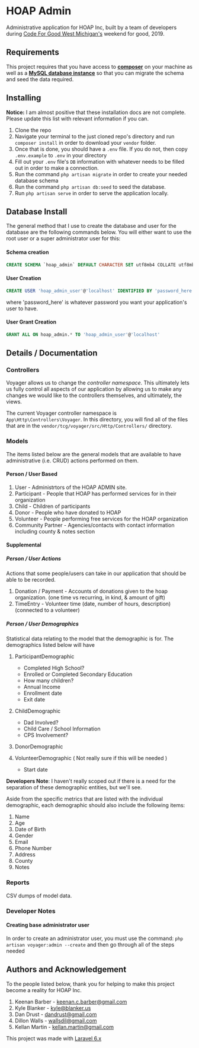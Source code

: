 # HOAP Admin

Administrative application for HOAP Inc, built by a team of developers during [Code For Good West Michigan's](https://codeforgoodwm.org/) weekend for good, 2019.

## Requirements

This project requires that you have access to [**composer**](https://getcomposer.org/) on your machine as well as a [**MySQL database instance**](https://www.mysql.com/) so that you can migrate the schema and seed the data required.

## Installing

**Notice:** I am almost positive that these installation docs are not complete. Please update this list with relevant information if you can.

1. Clone the repo
2. Navigate your terminal to the just cloned repo's directory and run `composer install` in order to download your `vendor` folder.
3. Once that is done, you should have a `.env` file. If you do not, then copy `.env.example` to `.env` in your directory
4. Fill out your `.env` file's `DB` information with whatever needs to be filled out in order to make a connection.
5. Run the command `php artisan migrate` in order to create your needed database schema
6. Run the command `php artisan db:seed` to seed the database.
6. Run `php artisan serve` in order to serve the application locally.

## Database Install

The general method that I use to create the database and user for the database are the following commands below. You will either want to use the root user or a super administrator user for this:

#### Schema creation

```sql
CREATE SCHEMA `hoap_admin` DEFAULT CHARACTER SET utf8mb4 COLLATE utf8mb4_unicode_ci ;
```

#### User Creation

```sql
CREATE USER 'hoap_admin_user'@'localhost' IDENTIFIED BY 'password_here'
```

where 'password_here' is whatever password you want your application's user to have.

#### User Grant Creation

```sql
GRANT ALL ON hoap_admin.* TO 'hoap_admin_user'@'localhost'
```

## Details / Documentation

### Controllers

Voyager allows us to change the _controller namespace_. This ultimately lets us fully control all aspects of our application by allowing us to make any changes we would like to the controllers themselves, and ultimately, the views.

The current Voyager controller namespace is `App\Http\Controllers\Voyager`. In this directory, you will find all of the files that are in the `vendor/tcg/voyager/src/Http/Controllers/` directory.

### Models

The items listed below are the general models that are available to have administrative (i.e. CRUD) actions performed on them.

#### Person / User Based
1. User - Administrtors of the HOAP ADMIN site.
1. Participant - People that HOAP has performed services for in their organization
1. Child - Children of participants
1. Donor - People who have donated to HOAP
1. Volunteer - People performing free services for the HOAP organization
1. Community Partner - Agencies/contacts with contact information including county & notes section

#### Supplemental

##### Person / User Actions

Actions that some people/users can take in our application that should be able to be recorded.

1. Donation / Payment - Accounts of donations given to the hoap organization. (one time vs recurring, in kind, & amount of gift)
1. TimeEntry - Volunteer time (date, number of hours, description) (connected to a volunteer)

##### Person / User Demographics

Statistical data relating to the model that the demographic is for. The demographics listed below will have

1. ParticipantDemographic
	- Completed High School?
	- Enrolled or Completed Secondary Education
	- How many children?
	- Annual Income
    - Enrollment date
    - Exit date
2. ChildDemographic
	- Dad Involved?
	- Child Care / School Information
	- CPS Involvement?
3. DonorDemographic

4. VolunteerDemographic ( Not really sure if this will be needed )
    - Start date

**Developers Note**: I haven't really scoped out if there is a need for the separation of these demographic entities, but we'll see.

Aside from the specific metrics that are listed with the individual demographic, each demographic should also include the following items:

1. Name
2. Age
3. Date of Birth
4. Gender
5. Email
6. Phone Number
7. Address
8. County
9. Notes

### Reports

CSV dumps of model data.


### Developer Notes

#### Creating base administrator user

In order to create an administrator user, you must use the command:
`php artisan voyager:admin --create` and then go through all of the steps needed

## Authors and Acknowledgement

To the people listed below, thank you for helping to make this project become a reality for HOAP Inc.

1. Keenan Barber - keenan.c.barber@gmail.com
2. Kyle Blanker - kyle@blanker.us
3. Dan Drust - dandrust@gmail.com
4. Dillon Walls - wallsdil@gmail.com
5. Kellan Martin - kellan.martin@gmail.com

This project was made with [Laravel 6.x](https://laravel.com/)
